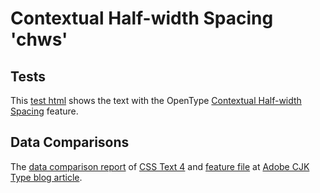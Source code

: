 # Contextual Half-width Spacing 'chws'

## Tests

This [test html] shows the text with
the OpenType [Contextual Half-width Spacing] feature.

## Data Comparisons

The [data comparison report]
of [CSS Text 4] and
[feature file] at [Adobe CJK Type blog article].

[Contextual Half-width Spacing]: https://docs.microsoft.com/en-us/typography/opentype/spec/features_ae#tag-chws
[data comparison report]: https://colab.research.google.com/github/kojiishi/contextual-spacing/blob/master/contextual_spacing_analysis.ipynb
[test html]: https://kojiishi.github.io/cspc/test.html
[CSS Text 4]: https://drafts.csswg.org/css-text-4/#text-spacing-classes
[Adobe CJK Type blog article]: https://blogs.adobe.com/CCJKType/2018/04/contextual-spacing.html
[feature file]:http://blogs.adobe.com/CCJKType/files/2018/04/features.txt
